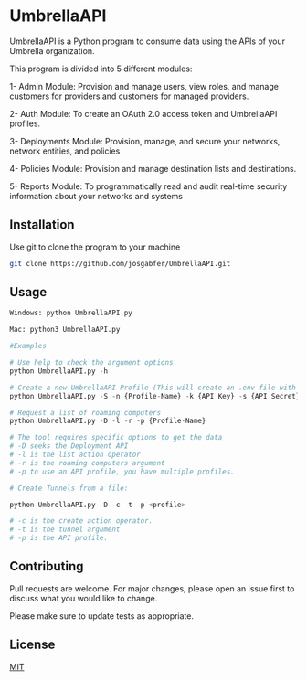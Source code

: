 # UmbrellaAPI

UmbrellaAPI is a Python program to consume data using the APIs of your Umbrella organization.

This program is divided into 5 different modules:

1- Admin Module: Provision and manage users, view roles, and manage customers for providers and customers for managed providers.

2- Auth Module: To create an OAuth 2.0 access token and UmbrellaAPI profiles.

3- Deployments Module: Provision, manage, and secure your networks, network entities, and policies

4- Policies Module:  Provision and manage destination lists and destinations.

5- Reports Module:  To programmatically read and audit real-time security information about your networks and systems

## Installation

Use git to clone the program to your machine

```bash
git clone https://github.com/josgabfer/UmbrellaAPI.git
```

## Usage

```python
Windows: python UmbrellaAPI.py

Mac: python3 UmbrellaAPI.py

#Examples

# Use help to check the argument options 
python UmbrellaAPI.py -h

# Create a new UmbrellaAPI Profile (This will create an .env file with the required credentials to create an OAuth 2.0 token. 
python UmbrellaAPI.py -S -n {Profile-Name} -k {API Key} -s {API Secret}

# Request a list of roaming computers
python UmbrellaAPI.py -D -l -r -p {Profile-Name}

# The tool requires specific options to get the data
# -D seeks the Deployment API
# -l is the list action operator
# -r is the roaming computers argument
# -p to use an API profile, you have multiple profiles.

# Create Tunnels from a file:

python UmbrellaAPI.py -D -c -t -p <profile>

# -c is the create action operator.
# -t is the tunnel argument
# -p is the API profile.

```

## Contributing
Pull requests are welcome. For major changes, please open an issue first to discuss what you would like to change.

Please make sure to update tests as appropriate.

## License
[MIT](https://choosealicense.com/licenses/mit/)
